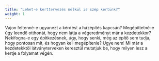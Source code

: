 ```yaml
---
title: "Lehet-e kerttervezés nélkül is szép kertünk?"
weight: 1
---
```


Vajon feltenné-e ugyanezt a kérdést a házépítés kapcsán? Megépíttetné-e úgy leendő otthonát, hogy nem látja a végeredményt már a kezdetekkor? Nekifogna-e egy építkezésnek, úgy, hogy senki, még az építő sem tudja, hogy pontosan mit, és hogyan kell megépítenie? Ugye nem! Mi már a kezdetekktől látványterveken keresztül mutatjuk be, hogy milyen lesz a kertje a folyamat végén.

